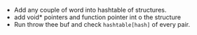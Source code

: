 * Add any couple of word into hashtable of structures.
* add void* pointers and function pointer int o the structure
* Run throw thee buf and check `hashtable[hash]` of every pair.
